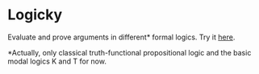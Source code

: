 # Logicky

Evaluate and prove arguments in different* formal logics.
Try it [here](https://uber.chezhansi.de/logicky/).

\*Actually, only classical truth-functional propositional logic and the basic modal logics K and T for now.

